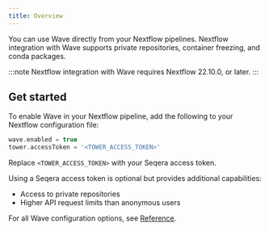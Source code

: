 ```yaml
---
title: Overview
---
```


You can use Wave directly from your Nextflow pipelines. Nextflow integration with Wave supports private repositories, container freezing, and conda packages.

:::note
Nextflow integration with Wave requires Nextflow 22.10.0, or later.
:::

## Get started

To enable Wave in your Nextflow pipeline, add the following to your Nextflow configuration file:

```groovy
wave.enabled = true
tower.accessToken = '<TOWER_ACCESS_TOKEN>'
```

Replace `<TOWER_ACCESS_TOKEN>` with your Seqera access token.

Using a Seqera access token is optional but provides additional capabilities:

- Access to private repositories
- Higher API request limits than anonymous users

For all Wave configuration options, see [Reference](./reference.md).

